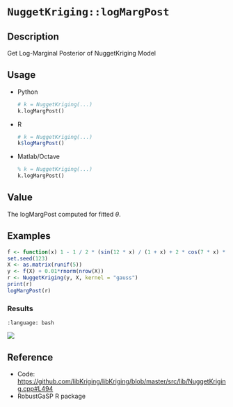 # `NuggetKriging::logMargPost`

## Description

Get Log-Marginal Posterior of NuggetKriging Model


## Usage

* Python
    ```python
    # k = NuggetKriging(...)
    k.logMargPost()
    ```
* R
    ```r
    # k = NuggetKriging(...)
    k$logMargPost()
    ```
* Matlab/Octave
    ```octave
    % k = NuggetKriging(...)
    k.logMargPost()
    ```


## Value

The logMargPost computed for fitted $\theta$.



## Examples

```r
f <- function(x) 1 - 1 / 2 * (sin(12 * x) / (1 + x) + 2 * cos(7 * x) * x^5 + 0.7)
set.seed(123)
X <- as.matrix(runif(5))
y <- f(X) + 0.01*rnorm(nrow(X))
r <- NuggetKriging(y, X, kernel = "gauss")
print(r)
logMargPost(r)
```

### Results
```{literalinclude} ../examples/logMargPost.NuggetKriging.md.Rout
:language: bash
```
![](../examples/logMargPost.NuggetKriging.md.png)


## Reference

* Code: <https://github.com/libKriging/libKriging/blob/master/src/lib/NuggetKriging.cpp#L494>
* RobustGaSP R package

